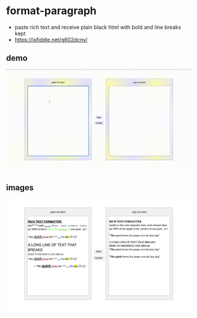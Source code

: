 # format-paragraph

- paste rich text and receive plain black html with bold and line breaks kept
- https://jsfiddle.net/g602dcny/


## demo
![demo gif](./assets/demo.gif)

## images
![example](./assets/example.png)

